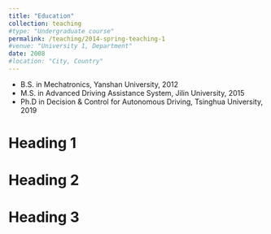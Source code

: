 ```yaml
---
title: "Education"
collection: teaching
#type: "Undergraduate course"
permalink: /teaching/2014-spring-teaching-1
#venue: "University 1, Department"
date: 2008
#location: "City, Country"
---
```

* B.S. in Mechatronics, Yanshan University, 2012
* M.S. in Advanced Driving Assistance System, Jilin University, 2015
* Ph.D in Decision & Control for Autonomous Driving, Tsinghua University, 2019

Heading 1
======

Heading 2
======

Heading 3
======
